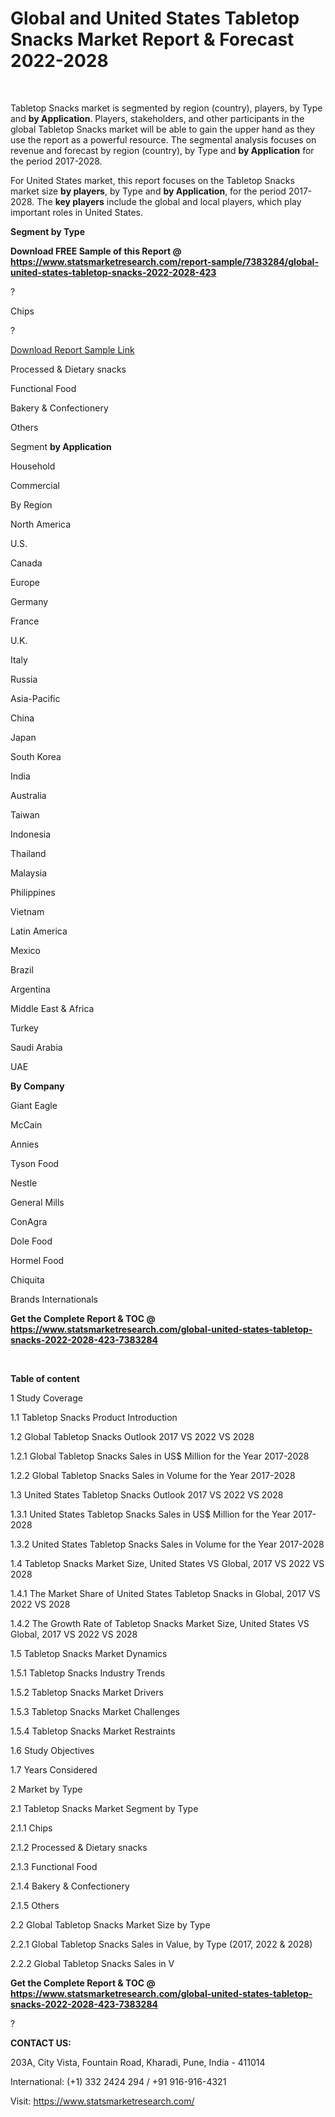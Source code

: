 <h1>Global and United States Tabletop Snacks Market Report & Forecast 2022-2028</h1><br/><p>Tabletop Snacks market is segmented by region (country), players, by Type and <strong>by Application</strong>. Players, stakeholders, and other participants in the global Tabletop Snacks market will be able to gain the upper hand as they use the report as a powerful resource. The segmental analysis focuses on revenue and forecast by region (country), by Type and <strong>by Application</strong> for the period 2017-2028.</p>
 
 
 
 <p>For United States market, this report focuses on the Tabletop Snacks market size <strong>by players</strong>, by Type and <strong>by Application</strong>, for the period 2017-2028. The <strong>key players</strong> include the global and local players, which play important roles in United States.</p>
 
 
 
 <p><strong>Segment by Type</strong></p>
 
 
 
 <div><b>Download FREE Sample of this Report @ <a href="https://www.statsmarketresearch.com/download-free-sample/7383284/global-united-states-tabletop-snacks-2022-2028-423">https://www.statsmarketresearch.com/report-sample/7383284/global-united-states-tabletop-snacks-2022-2028-423</a></b></div>
 
 
 
 <p>? </p>
 
 
 
 <p>Chips</p>
 
 
 
 <p>? </p>
 
 
 
 <p><a href="https://www.statsmarketresearch.com/download-free-sample/7383284/global-united-states-tabletop-snacks-2022-2028-423">Download Report Sample Link</a></p>
 
 
 
 <p>Processed & Dietary snacks</p>
 
 
 
 <p>Functional Food</p>
 
 
 
 <p>Bakery & Confectionery</p>
 
 
 
 <p>Others</p>
 
 
 
 <p>Segment <strong>by Application</strong></p>
 
 
 
 <p>Household</p>
 
 
 
 <p>Commercial</p>
 
 
 
 <p>By Region</p>
 
 
 
 <p>North America</p>
 
 
 
 <p>U.S.</p>
 
 
 
 <p>Canada</p>
 
 
 
 <p>Europe</p>
 
 
 
 <p>Germany</p>
 
 
 
 <p>France</p>
 
 
 
 <p>U.K.</p>
 
 
 
 <p>Italy</p>
 
 
 
 <p>Russia</p>
 
 
 
 <p>Asia-Pacific</p>
 
 
 
 <p>China</p>
 
 
 
 <p>Japan</p>
 
 
 
 <p>South Korea</p>
 
 
 
 <p>India</p>
 
 
 
 <p>Australia</p>
 
 
 
 <p>Taiwan</p>
 
 
 
 <p>Indonesia</p>
 
 
 
 <p>Thailand</p>
 
 
 
 <p>Malaysia</p>
 
 
 
 <p>Philippines</p>
 
 
 
 <p>Vietnam</p>
 
 
 
 <p>Latin America</p>
 
 
 
 <p>Mexico</p>
 
 
 
 <p>Brazil</p>
 
 
 
 <p>Argentina</p>
 
 
 
 <p>Middle East & Africa</p>
 
 
 
 <p>Turkey</p>
 
 
 
 <p>Saudi Arabia</p>
 
 
 
 <p>UAE</p>
 
 
 
 <p><strong>By Company</strong></p>
 
 
 
 <p>Giant Eagle</p>
 
 
 
 <p>McCain</p>
 
 
 
 <p>Annies</p>
 
 
 
 <p>Tyson Food</p>
 
 
 
 <p>Nestle</p>
 
 
 
 <p>General Mills</p>
 
 
 
 <p>ConAgra</p>
 
 
 
 <p>Dole Food</p>
 
 
 
 <p>Hormel Food</p>
 
 
 
 <p>Chiquita</p>
 
 
 
 <p>Brands Internationals</p>
 
 
 
 <div><b>Get the Complete Report & TOC @ <a href="https://www.statsmarketresearch.com/global-united-states-tabletop-snacks-2022-2028-423-7383284">https://www.statsmarketresearch.com/global-united-states-tabletop-snacks-2022-2028-423-7383284</a></b></div>
 
 
 
 <p><br />
 
 <b>Table of content</b></p>
 
 
 
 <p>1 Study Coverage<br />
 
 1.1 Tabletop Snacks Product Introduction<br />
 
 1.2 Global Tabletop Snacks Outlook 2017 VS 2022 VS 2028<br />
 
 1.2.1 Global Tabletop Snacks Sales in US$ Million for the Year 2017-2028<br />
 
 1.2.2 Global Tabletop Snacks Sales in Volume for the Year 2017-2028<br />
 
 1.3 United States Tabletop Snacks Outlook 2017 VS 2022 VS 2028<br />
 
 1.3.1 United States Tabletop Snacks Sales in US$ Million for the Year 2017-2028<br />
 
 1.3.2 United States Tabletop Snacks Sales in Volume for the Year 2017-2028<br />
 
 1.4 Tabletop Snacks Market Size, United States VS Global, 2017 VS 2022 VS 2028<br />
 
 1.4.1 The Market Share of United States Tabletop Snacks in Global, 2017 VS 2022 VS 2028<br />
 
 1.4.2 The Growth Rate of Tabletop Snacks Market Size, United States VS Global, 2017 VS 2022 VS 2028<br />
 
 1.5 Tabletop Snacks Market Dynamics<br />
 
 1.5.1 Tabletop Snacks Industry Trends<br />
 
 1.5.2 Tabletop Snacks Market Drivers<br />
 
 1.5.3 Tabletop Snacks Market Challenges<br />
 
 1.5.4 Tabletop Snacks Market Restraints<br />
 
 1.6 Study Objectives<br />
 
 1.7 Years Considered<br />
 
 2 Market by Type<br />
 
 2.1 Tabletop Snacks Market Segment by Type<br />
 
 2.1.1 Chips<br />
 
 2.1.2 Processed & Dietary snacks<br />
 
 2.1.3 Functional Food<br />
 
 2.1.4 Bakery & Confectionery<br />
 
 2.1.5 Others<br />
 
 2.2 Global Tabletop Snacks Market Size by Type<br />
 
 2.2.1 Global Tabletop Snacks Sales in Value, by Type (2017, 2022 & 2028)<br />
 
 2.2.2 Global Tabletop Snacks Sales in V</p>
 
 
 
 <div><b>Get the Complete Report & TOC @ <a href="https://www.statsmarketresearch.com/global-united-states-tabletop-snacks-2022-2028-423-7383284">https://www.statsmarketresearch.com/global-united-states-tabletop-snacks-2022-2028-423-7383284</a></b></div>
 
 
 
 <p>? </p>
 
 
 
 <p><b>CONTACT US:</b><br />
 
 203A, City Vista, Fountain Road, Kharadi, Pune, India - 411014<br />
 
 International: (+1) 332 2424 294 / +91 916-916-4321<br />
 
 Visit: <a href="https://www.statsmarketresearch.com/">https://www.statsmarketresearch.com/</a></p>